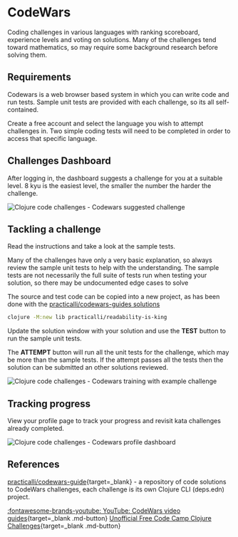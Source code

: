 # CodeWars

Coding challenges in various languages with ranking scoreboard, experience levels and voting on solutions.  Many of the challenges tend toward mathematics, so may require some background research before solving them.


## Requirements

Codewars is a web browser based system in which you can write code and run tests.  Sample unit tests are provided with each challenge, so its all self-contained.

Create a free account and select the language you wish to attempt challenges in.  Two simple coding tests will need to be completed in order to access that specific language.


## Challenges Dashboard

After logging in, the dashboard suggests a challenge for you at a suitable level.  8 kyu is the easiest level, the smaller the number the harder the challenge.

![Clojure code challenges - Codewars suggested challenge](https://raw.githubusercontent.com/practicalli/graphic-design/live/code-challenges/clojure-code-challenges-codewars-suggested-challenge.png)


## Tackling a challenge

Read the instructions and take a look at the sample tests.

Many of the challenges have only a very basic explanation, so always review the sample unit tests to help with the understanding.  The sample tests are not necessarily the full suite of tests run when testing your solution, so there may be undocumented edge cases to solve

The source and test code can be copied into a new project, as has been done with the [practicalli/codewars-guides solutions](https://github.com/practicalli/codewars-guides)

```bash
clojure -M:new lib practicalli/readability-is-king
```

Update the solution window with your solution and use the **TEST** button to run the sample unit tests.

The **ATTEMPT** button will run all the unit tests for the challenge, which may be more than the sample tests.  If the attempt passes all the tests then the solution can be submitted an other solutions reviewed.

![Clojure code challenges - Codewars training with example challenge](https://raw.githubusercontent.com/practicalli/graphic-design/live/code-challenges/clojure-code-challenges-codewars-training-example.png)


## Tracking progress
View your profile page to track your progress and revisit kata challenges already completed.

![Clojure code challenges - Codewars profile dashboard](https://raw.githubusercontent.com/practicalli/graphic-design/live/code-challenges/clojure-code-challenges-codewars-profile.png)


## References

[practicalli/codewars-guide](https://github.com/practicalli/codewars-guides){target=_blank} - a repository of code solutions to CodeWars challenges, each challenge is its own Clojure CLI (deps.edn) project.

[:fontawesome-brands-youtube: YouTube: CodeWars video guides](https://www.youtube.com/playlist?list=PLpr9V-R8ZxiCsYNLH9Wlt6L6L4Wk5GcTS){target=_blank .md-button}
[Unofficial Free Code Camp Clojure Challenges](https://www.codewars.com/collections/unofficial-fcc-challenges-basic-algorithm-scripting){target=_blank .md-button}
